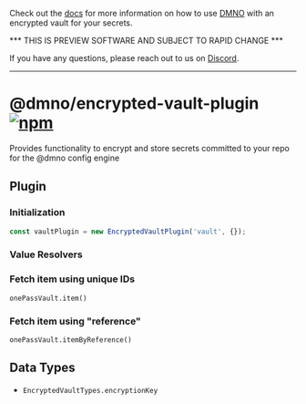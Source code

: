 Check out the [docs](https://dmno.dev/docs/plugins/encrypted-vault/) for more information on how to use [DMNO](https://dmno.dev) with an encrypted vault for your secrets.

*** THIS IS PREVIEW SOFTWARE AND SUBJECT TO RAPID CHANGE ***

If you have any questions, please reach out to us on [Discord](https://chat.dmno.dev).

----

# @dmno/encrypted-vault-plugin [![npm](https://img.shields.io/npm/v/@dmno/encrypted-vault-plugin)](https://www.npmjs.com/package/@dmno/encrypted-vault-plugin)

Provides functionality to encrypt and store secrets committed to your repo for the @dmno config engine


## Plugin

### Initialization

```typescript
const vaultPlugin = new EncryptedVaultPlugin('vault', {});
```


### Value Resolvers



### Fetch item using unique IDs
`onePassVault.item()`


### Fetch item using "reference"
`onePassVault.itemByReference()`



## Data Types
- `EncryptedVaultTypes.encryptionKey`
